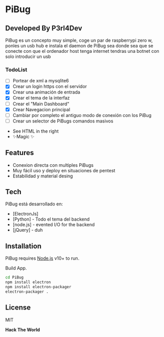 # PiBug
## Developed By P3rl4Dev


PiBug es un concepto muy simple, coge un par de raspberrypi zero w, ponles un usb hub e instala el daemon de PiBug
sea donde sea que se conecte con que el ordenador host tenga internet tendras una botnet con solo introducir un usb

### TodoList

- [ ] Portear de xml a mysqlite6
- [x] Crear un login https con el servidor
- [x] Crear una animación de entrada
- [x] Crear el tema de la interfaz
- [ ] Crear el "Main Dashboard"
- [X] Crear Navegacion principal
- [ ] Cambiar por completo el antiguo modo de conexión con los PiBug
- [ ] Crear un selector de PiBugs comandos masivos

- See HTML in the right
- ✨Magic ✨

## Features

- Conexion directa con multiples PiBugs
- Muy fácil uso y deploy en situaciones de pentest
- Estabilidad y material desing




## Tech

PiBug está desarrollado en:

- [ElectronJs]
- [Python] - Todo el tema del backend
- [node.js] - evented I/O for the backend
- [jQuery] - duh


## Installation 

PiBug requires [Node.js](https://nodejs.org/) v10+ to run.

Build App.

```sh
cd PiBug
npm install electron
npm install electron-packager
electron-packager .
```


## License

MIT

**Hack The World**

